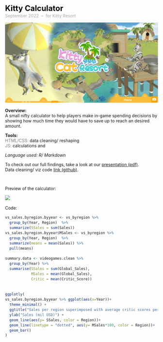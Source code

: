 <span style="font-weight: bold; color: black; font-size:180%; line-height: 32px;">Kitty Calculator  </span>  <br>
<span style="color:darkgrey;">September 2022 &nbsp;&ndash;&nbsp; for Kitty Resort</span>

<img src="../assets/images/kitty-title.png?raw=true"/>  

**Overview:**   
A small nifty calculator to help players make in-game spending decisions by showing how much time they would have to save up to reach an desired amount.

**Tools:**  
<span style="color:grey">HTML/CSS:</span> data cleaning/ reshaping  
<span style="color:grey">JS:</span> calculations and

*Language used: R/ Markdown*

To check out our full findings, take a look at our [presentation (pdf)](/assets/docs/presentation-video-game-sales.pdf).  
Data cleaning/ viz code [link (github)](https://github.com/vivienneprince/VideoGameSales).


<br>  

Preview of the calculator:

<img src="../assets/images/video-games-dashboard.png?raw=true"/>    


Code:  

```R
vs_sales.byregion.byyear <- vs_byregion %>% 
  group_by(Year, Region)  %>% 
  summarize(SSales = sum(Sales)) 
vs_sales.byregion.byyear$MSales <- vs_byregion %>% 
  group_by(Year, Region)  %>% 
  summarize(means = mean(Sales)) %>%
  pull(means)

summary.data <- videogames.clean %>%
  group_by(Year) %>%
  summarise(SSales = sum(Global_Sales), 
            MSales = mean(Global_Sales),
            Critic = mean(Critic_Score))


ggplotly(
vs_sales.byregion.byyear %>% ggplot(aes(x=Year))+
  theme_minimal() +
  ggtitle("Sales per region superimposed with average critic scores per region over time") +
  ylab("Sales (mil USD)") +
  geom_line(aes(y= SSales, color = Region))+
  geom_line(linetype = "dotted", aes(y= MSales*100, color = Region))+
  geom_bar()
)
```